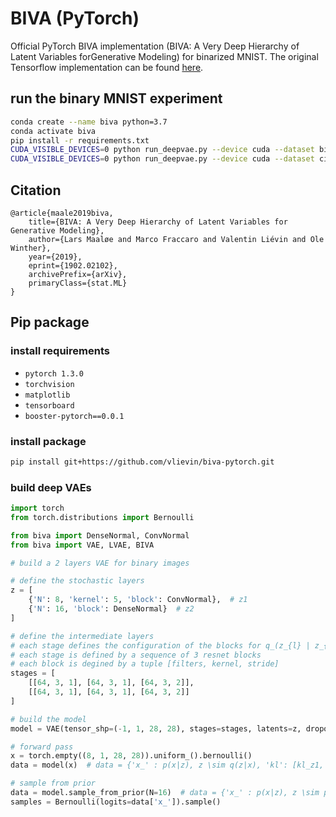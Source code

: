 # BIVA (PyTorch)

Official PyTorch BIVA implementation (BIVA: A Very Deep Hierarchy of Latent Variables forGenerative Modeling) for binarized MNIST. The original Tensorflow implementation can be found [here](https://github.com/larsmaaloee/BIVA).

## run the binary MNIST experiment

```bash
conda create --name biva python=3.7
conda activate biva
pip install -r requirements.txt
CUDA_VISIBLE_DEVICES=0 python run_deepvae.py --device cuda --dataset binmnist --q_dropout 0.5 --p_dropout 0.5
CUDA_VISIBLE_DEVICES=0 python run_deepvae.py --device cuda --dataset cifar10 --q_dropout 0.2 --p_dropout 0
```

## Citation

```
@article{maale2019biva,
    title={BIVA: A Very Deep Hierarchy of Latent Variables for Generative Modeling},
    author={Lars Maaløe and Marco Fraccaro and Valentin Liévin and Ole Winther},
    year={2019},
    eprint={1902.02102},
    archivePrefix={arXiv},
    primaryClass={stat.ML}
}
```

## Pip package

### install requirements

* `pytorch 1.3.0`
* `torchvision`
* `matplotlib`
* `tensorboard`
* `booster-pytorch==0.0.1`

### install package

```bash
pip install git+https://github.com/vlievin/biva-pytorch.git
```

### build deep VAEs

```python
import torch
from torch.distributions import Bernoulli

from biva import DenseNormal, ConvNormal
from biva import VAE, LVAE, BIVA

# build a 2 layers VAE for binary images

# define the stochastic layers
z = [
    {'N': 8, 'kernel': 5, 'block': ConvNormal},  # z1
    {'N': 16, 'block': DenseNormal}  # z2
]

# define the intermediate layers
# each stage defines the configuration of the blocks for q_(z_{l} | z_{l-1}) and p_(z_{l-1} | z_{l})
# each stage is defined by a sequence of 3 resnet blocks
# each block is degined by a tuple [filters, kernel, stride]
stages = [
    [[64, 3, 1], [64, 3, 1], [64, 3, 2]],
    [[64, 3, 1], [64, 3, 1], [64, 3, 2]]
]

# build the model
model = VAE(tensor_shp=(-1, 1, 28, 28), stages=stages, latents=z, dropout=0.5)

# forward pass
x = torch.empty((8, 1, 28, 28)).uniform_().bernoulli()
data = model(x)  # data = {'x_' : p(x|z), z \sim q(z|x), 'kl': [kl_z1, kl_z2]}

# sample from prior
data = model.sample_from_prior(N=16)  # data = {'x_' : p(x|z), z \sim p(z)}
samples = Bernoulli(logits=data['x_']).sample()
```
